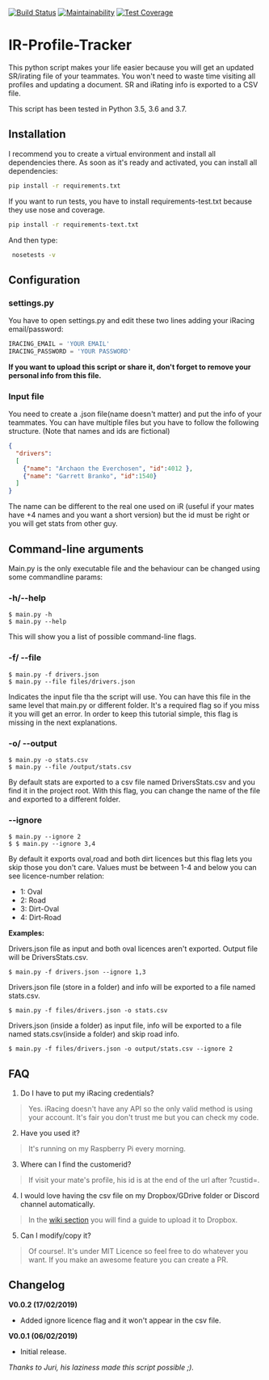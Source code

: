 [![Build Status](https://travis-ci.com/Che931/ir_profile_tracker.svg?branch=master)](https://travis-ci.com/Che931/ir_profile_tracker)
[![Maintainability](https://api.codeclimate.com/v1/badges/72db40f438c835176f06/maintainability)](https://codeclimate.com/github/Che931/ir_profile_tracker/maintainability)
[![Test Coverage](https://api.codeclimate.com/v1/badges/72db40f438c835176f06/test_coverage)](https://codeclimate.com/github/Che931/ir_profile_tracker/test_coverage)

# IR-Profile-Tracker

This python script makes your life easier because you will get an updated SR/irating file of your teammates.
You won't need to waste time visiting all profiles and updating a document. SR and iRating info is exported to a CSV
file. 

This script has been tested in Python 3.5, 3.6 and 3.7.

## Installation

I recommend you to create a virtual environment and install all dependencies there. As soon as it's ready and activated,
you can install all dependencies:

```bash
pip install -r requirements.txt
```

If you want to run tests, you have to install requirements-test.txt because they use nose and coverage.

```bash
pip install -r requirements-text.txt
```

And then type:
```bash
 nosetests -v
```

## Configuration

### settings.py
You have to open settings.py and edit these two lines adding your iRacing email/password:
```python
IRACING_EMAIL = 'YOUR EMAIL'
IRACING_PASSWORD = 'YOUR PASSWORD'
```
__If you want to upload this script or share it, don't forget to remove your personal info from this file.__

### Input file
You need to create a .json file(name doesn't matter) and put the info of your teammates. You can have multiple files but 
you have to follow the following structure. (Note that names and ids are fictional)
```json
{
  "drivers":
  [
    {"name": "Archaon the Everchosen", "id":4012 },
    {"name": "Garrett Branko", "id":1540}
  ]
}
```
The name can be different to the real one used on iR (useful if your mates have +4 names and you want a short version) but 
the id must be right or you will get stats from other guy.

## Command-line arguments
Main.py is the only executable file and the behaviour can be changed using some commandline params:

### -h/--help

```
$ main.py -h 
$ main.py --help
```
This will show you a list of possible command-line flags.

### -f/ --file
```
$ main.py -f drivers.json 
$ main.py --file files/drivers.json
```

Indicates the input file tha the script will use. You can have this file in the same level that main.py or different folder.
It's a required flag so if you miss it you will get an error. In order to keep this tutorial simple, this flag is missing in the next explanations. 

### -o/ --output
```
$ main.py -o stats.csv 
$ main.py --file /output/stats.csv
```

By default stats are exported to a csv file named DriversStats.csv and you find it in the project root. With this flag,
you can change the name of the file and exported to a different folder.


### --ignore
```
$ main.py --ignore 2
$ $ main.py --ignore 3,4
```

By default it exports oval,road and both dirt licences but this flag lets you skip those you don't care. Values must be
between 1-4 and below you can see licence-number relation:

* 1: Oval
* 2: Road
* 3: Dirt-Oval
* 4: Dirt-Road

__Examples:__

Drivers.json file as input and both oval licences aren't exported. Output file will be DriversStats.csv.
```
$ main.py -f drivers.json --ignore 1,3
```

Drivers.json file (store in a folder) and info will be exported to a file named stats.csv.
```
$ main.py -f files/drivers.json -o stats.csv
```

Drivers.json (inside a folder) as input file, info will be exported to a file named stats.csv(inside a folder) and skip road info.
```
$ main.py -f files/drivers.json -o output/stats.csv --ignore 2
```


## FAQ

1. Do I have to put my iRacing credentials?

>Yes. iRacing doesn't have any API so the only valid method is using your account. It's fair you don't trust me but you can check my code.

2. Have you used it?

>It's running on my Raspberry Pi every morning. 

3. Where can I find the customerid?

>If visit your mate's profile, his id is at the end of the url after ?custid=.

4. I would love having the csv file on my Dropbox/GDrive folder or Discord channel automatically.

> In the [wiki section](https://github.com/Che931/ir_profile_tracker/wiki) you will find a guide to upload it to Dropbox.

5. Can I modify/copy it?

> Of course!. It's under MIT Licence so feel free to do whatever you want. If you make an awesome feature you can create a PR.


## Changelog

__V0.0.2 (17/02/2019)__

* Added ignore licence flag and it won't appear in the csv file. 

__V0.0.1 (06/02/2019)__

* Initial release.


*Thanks to Juri, his laziness made this script possible ;).*


 

